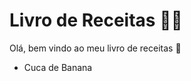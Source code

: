 # Livro de Receitas :man_cook:

Olá, bem vindo ao meu livro de receitas :cake:

- Cuca de Banana







